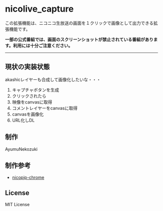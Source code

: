 # nicolive_capture

この拡張機能は、ニコニコ生放送の画面を１クリックで画像として出力できる拡張機能です。

**一部の公式番組では、画面のスクリーンショットが禁止されている番組があります。利用には十分ご注意ください。**

---

## 現状の実装状態
akashicレイヤーも合成して画像化したいな・・・

1. キャプチャボタンを生成
2. クリックされたら
3. 映像をcanvasに取得
4. コメントレイヤーをcanvasに取得
5. canvasを画像化
6. URL化しDL

## 制作
AyumuNekozuki 

## 制作参考
- [nicopip-chrome](https://github.com/rutan/nicopip-chrome)

## License 
MIT License